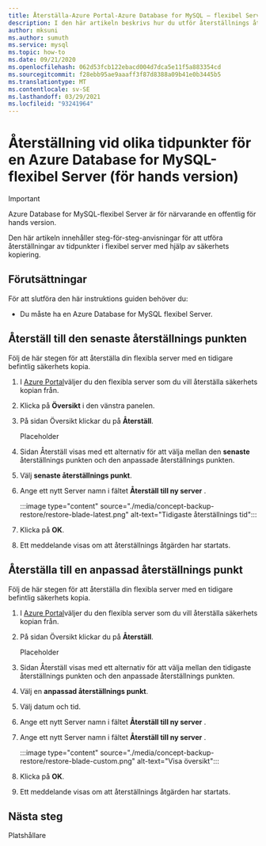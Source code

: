 ```yaml
---
title: Återställa-Azure Portal-Azure Database for MySQL – flexibel Server
description: I den här artikeln beskrivs hur du utför återställnings åtgärder i Azure Database for MySQL via Azure Portal.
author: mksuni
ms.author: sumuth
ms.service: mysql
ms.topic: how-to
ms.date: 09/21/2020
ms.openlocfilehash: 062d53fcb122ebacd004d7dca5e11f5a883354cd
ms.sourcegitcommit: f28ebb95ae9aaaff3f87d8388a09b41e0b3445b5
ms.translationtype: MT
ms.contentlocale: sv-SE
ms.lasthandoff: 03/29/2021
ms.locfileid: "93241964"
---
```

# <a name="point-in-time-restore-of-a-azure-database-for-mysql---flexible-server-preview"></a>Återställning vid olika tidpunkter för en Azure Database for MySQL-flexibel Server (för hands version)


> [!IMPORTANT]
> Azure Database for MySQL-flexibel Server är för närvarande en offentlig för hands version.

Den här artikeln innehåller steg-för-steg-anvisningar för att utföra återställningar av tidpunkter i flexibel server med hjälp av säkerhets kopiering.

## <a name="prerequisites"></a>Förutsättningar

För att slutföra den här instruktions guiden behöver du:

-   Du måste ha en Azure Database for MySQL flexibel Server.

## <a name="restore-to-the-latest-restore-point"></a>Återställ till den senaste återställnings punkten

Följ de här stegen för att återställa din flexibla server med en tidigare befintlig säkerhets kopia.

1.  I [Azure Portal](https://portal.azure.com/)väljer du den flexibla server som du vill återställa säkerhets kopian från.

2.  Klicka på **Översikt** i den vänstra panelen.

3.  På sidan Översikt klickar du på **Återställ**.

    Placeholder

4.  Sidan Återställ visas med ett alternativ för att välja mellan den **senaste** återställnings punkten och den anpassade återställnings punkten.

5.  Välj **senaste återställnings punkt**.


6.  Ange ett nytt Server namn i fältet **Återställ till ny server** .

    :::image type="content" source="./media/concept-backup-restore/restore-blade-latest.png" alt-text="Tidigaste återställnings tid":::

8.  Klicka på **OK**.

9.  Ett meddelande visas om att återställnings åtgärden har startats.

## <a name="restoring-to-a-custom-restore-point"></a>Återställa till en anpassad återställnings punkt

Följ de här stegen för att återställa din flexibla server med en tidigare befintlig säkerhets kopia.

1.  I [Azure Portal](https://portal.azure.com/)väljer du den flexibla server som du vill återställa säkerhets kopian från.

2.  På sidan Översikt klickar du på **Återställ**.

    Placeholder

3.  Sidan Återställ visas med ett alternativ för att välja mellan den tidigaste återställnings punkten och den anpassade återställnings punkten.

4.  Välj en **anpassad återställnings punkt**.

5.  Välj datum och tid.

6.  Ange ett nytt Server namn i fältet **Återställ till ny server** .

6.  Ange ett nytt Server namn i fältet **Återställ till ny server** . 
   
    :::image type="content" source="./media/concept-backup-restore/restore-blade-custom.png" alt-text="Visa översikt":::
 
7.  Klicka på **OK**.

8.  Ett meddelande visas om att återställnings åtgärden har startats.

## <a name="next-steps"></a>Nästa steg

Platshållare
